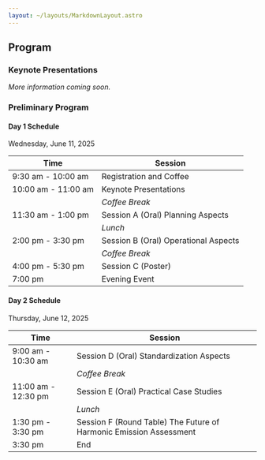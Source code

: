 ```yaml
---
layout: ~/layouts/MarkdownLayout.astro
---
```


## Program

### Keynote Presentations

_More information coming soon._

### Preliminary Program

#### Day 1 Schedule

Wednesday, June 11, 2025

| Time                | Session                              |
| ------------------- | ------------------------------------ |
| 9:30 am - 10:00 am  | Registration and Coffee              |
| 10:00 am - 11:00 am | Keynote Presentations                |
|                     | _Coffee Break_                       |
| 11:30 am - 1:00 pm  | Session A (Oral) Planning Aspects    |
|                     | _Lunch_                              |
| 2:00 pm - 3:30 pm   | Session B (Oral) Operational Aspects |
|                     | _Coffee Break_                       |
| 4:00 pm - 5:30 pm   | Session C (Poster)                   |
| 7:00 pm             | Evening Event                        |

#### Day 2 Schedule

Thursday, June 12, 2025

| Time                | Session                                                            |
| ------------------- | ------------------------------------------------------------------ |
| 9:00 am - 10:30 am  | Session D (Oral) Standardization Aspects                           |
|                     | _Coffee Break_                                                     |
| 11:00 am - 12:30 pm | Session E (Oral) Practical Case Studies                            |
|                     | _Lunch_                                                            |
| 1:30 pm - 3:30 pm   | Session F (Round Table) The Future of Harmonic Emission Assessment |
| 3:30 pm             | End                                                                |

